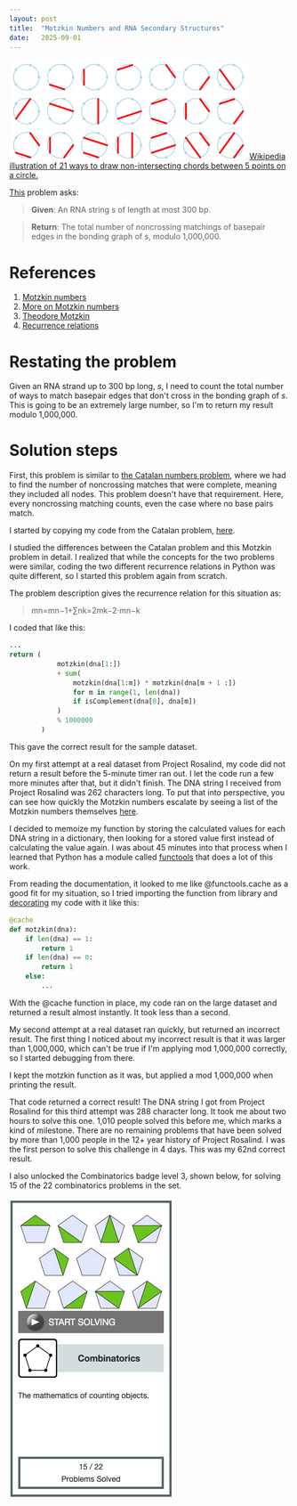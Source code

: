 ```yaml
---
layout: post
title:  "Motzkin Numbers and RNA Secondary Structures"
date:   2025-09-01
---
```


![MotzkinChords5.svg](../assets/MotzkinChords5.svg)
[Wikipedia illustration of 21 ways to draw non-intersecting chords between 5 points on a circle.](https://en.wikipedia.org/wiki/File:MotzkinChords5.svg)

[This](https://rosalind.info/problems/motz/) problem asks:

> **Given**: An RNA string s of length at most 300 bp.

> **Return**: The total number of noncrossing matchings of basepair edges in the bonding graph of s, modulo 1,000,000.

<!--break-->

# References
1. [Motzkin numbers](https://rosalind.info/glossary/motzkin-numbers/)
2. [More on Motzkin numbers](https://en.wikipedia.org/wiki/Motzkin_number)
3. [Theodore Motzkin](https://en.wikipedia.org/wiki/Theodore_Motzkin)
4. [Recurrence relations](https://en.wikipedia.org/wiki/Recurrence_relation)

# Restating the problem
Given an RNA strand up to 300 bp long, _s_, I need to count the total number of ways to match basepair edges that don't cross in the bonding graph of _s_. This is going to be an extremely large number, so I'm to return my result modulo 1,000,000.

# Solution steps
First, this problem is similar to [the Catalan numbers problem](https://rosalind.info/problems/cat/), where we had to find the number of noncrossing matches that were complete, meaning they included all nodes. This problem doesn't have that requirement. Here, every noncrossing matching counts, even the case where no base pairs match.

I started by copying my code from the Catalan problem, [here](https://github.com/rmbryan71/rosalind/blob/main/solution-code/cat.py).

I studied the differences between the Catalan problem and this Motzkin problem in detail. I realized that while the concepts for the two problems were similar, coding the two different recurrence relations in Python was quite different, so I started this problem again from scratch.

The problem description gives the recurrence relation for this situation as:
> mn=mn−1+∑nk=2mk−2⋅mn−k

I coded that like this:
```python
...
return (
            motzkin(dna[1:])
            + sum(
                motzkin(dna[1:m]) * motzkin(dna[m + 1 :])
                for m in range(1, len(dna))
                if isComplement(dna[0], dna[m])
            )
            % 1000000
        )
```

This gave the correct result for the sample dataset.

On my first attempt at a real dataset from Project Rosalind, my code did not return a result before the 5-minute timer ran out. I let the code run a few more minutes after that, but it didn't finish. The DNA string I received from Project Rosalind was 262 characters long. To put that into perspective, you can see how quickly the Motzkin numbers escalate by seeing a list of the Motzkin numbers themselves [here](https://oeis.org/A001006/b001006.txt).

I decided to memoize my function by storing the calculated values for each DNA string in a dictionary, then looking for a stored value first instead of calculating the value again. I was about 45 minutes into that process when I learned that Python has a module called [functools](https://docs.python.org/3/library/functools.html) that does a lot of this work.

From reading the documentation, it looked to me like @functools.cache as a good fit for my situation, so I tried importing the function from library and [decorating](https://w3schools.tech/tutorial/python/python_decorators) my code with it like this:

```python
@cache
def motzkin(dna):
    if len(dna) == 1:
        return 1
    if len(dna) == 0:
        return 1
    else:
        ...
```

With the @cache function in place, my code ran on the large dataset and returned a result almost instantly. It took less than a second.

My second attempt at a real dataset ran quickly, but returned an incorrect result. The first thing I noticed about my incorrect result is that it was larger than 1,000,000, which can't be true if I'm applying mod 1,000,000 correctly, so I started debugging from there.

I kept the motzkin function as it was, but applied a mod 1,000,000 when printing the result.

That code returned a correct result! The DNA string I got from Project Rosalind for this third attempt was 288 character long. It took me about two hours to solve this one. 1,010 people solved this before me, which marks a kind of milestone. There are no remaining problems that have been solved by more than 1,000 people in the 12+ year history of Project Rosalind. I was the first person to solve this challenge in 4 days. This was my 62nd correct result.

I also unlocked the Combinatorics badge level 3, shown below, for solving 15 of the 22 combinatorics problems in the set.

![combinatorics-3.png](../assets/combinatorics-3.png)